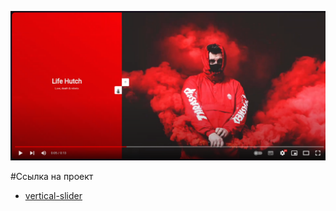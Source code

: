 [![Watch the video](https://github.com/HasanITJ/vertical-slider/blob/main/slide)](https://youtu.be/AuKvMue1eT0?si=y2PIpPFXDF8LOr0I)


#Ссылка на проект

* [vertical-slider](https://hasanitj.github.io/car_rent/)
